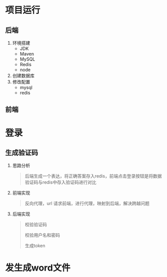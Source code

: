 # 项目运行

## 后端

1. 环境搭建
   * JDK
   * Maven
   * MySQL
   * Redis
   * node
2. 创建数据库
3. 修改配置
   * mysql
   * redis

## 前端

# 登录

## 生成验证码

1. 思路分析

   > 后端生成一个表达，将正确答案存入redis，前端点击登录按钮是将数据验证码与redis中存入验证码进行对比

2. 前端实现

   > 反向代理，url 请求前端，进行代理，映射到后端，解决跨越问题

3. 后端实现

   > 校验验证码
   >
   > 校验用户名和密码
   >
   > 生成token

# 发生成word文件